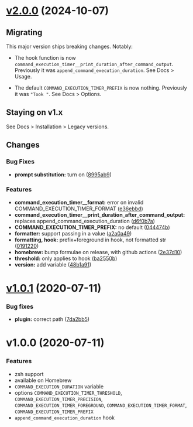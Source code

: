 # [v2.0.0](https://github.com/olets/command-execution-timer/compare/v1.0.1...v2.0.0) (2024-10-07)

## Migrating

This major version ships breaking changes. Notably:

- The hook function is now `command_execution_timer__print_duration_after_command_output`. Previously it was `append_command_execution_duration`. See Docs > Usage.

- The default `COMMAND_EXECUTION_TIMER_PREFIX` is now nothing. Previously it was `"Took "`. See Docs > Options.

## Staying on v1.x

See Docs > Installation > Legacy versions.

## Changes

### Bug Fixes

* **prompt substitution:** turn on ([8995ab9](https://github.com/olets/command-execution-timer/commit/8995ab90a3d32bfe2b0f5c20548d980a64697a3d))

### Features

* **command_execution_timer__format:** error on invalid COMMAND_EXECUTION_TIMER_FORMAT ([e36ebbd](https://github.com/olets/command-execution-timer/commit/e36ebbd3152bb10e19d05cdda32dce37a51de6ab))
* **command_execution_timer__print_duration_after_command_output:** replaces append_command_execution_duration ([d6f0b7a](https://github.com/olets/command-execution-timer/commit/d6f0b7a49d12e0042ca61a7c070d25a7f3325be0))
* **COMMAND_EXECUTION_TIMER_PREFIX:** no default ([044474b](https://github.com/olets/command-execution-timer/commit/044474b7778a4fb2c571ccc2d2dcae8ddbea6da0))
* **formatter:** support passing in a value ([a2a0a49](https://github.com/olets/command-execution-timer/commit/a2a0a4940a2cedd60dee87dbc86ef84fad9c3e47))
* **formatting, hook:** prefix+foreground in hook, not formatted str ([0191220](https://github.com/olets/command-execution-timer/commit/01912207ba9a8134b994aee20aeff616c72a0861))
* **homebrew:** bump formulae on release, with github actions ([2e37d10](https://github.com/olets/command-execution-timer/commit/2e37d10c0724998f368b40af204e02d608612ef3))
* **threshold:** only applies to hook ([ba2550b](https://github.com/olets/command-execution-timer/commit/ba2550bdb7968245d3f92055f2fdec5a0ff1b152))
* **version:** add variable ([48b1a91](https://github.com/olets/command-execution-timer/commit/48b1a91c2d7afe531d9b56981874068b2fe62e06))



# [v1.0.1](https://github.com/olets/command-execution-timer/compare/v1.0.0...v1.0.1) (2020-07-11)

### Bug fixes

* **plugin:** correct path ([7da2bb5](https://github.com/olets/command-execution-timer/commit/7da2bb5eb9ba20fce548a7e3c27c372020a94bce))


# v1.0.0 (2020-07-11)

### Features

- zsh support
- available on Homebrew
- `COMMAND_EXECUTION_DURATION` variable
- options `COMMAND_EXECUTION_TIMER_THRESHOLD`, `COMMAND_EXECUTION_TIMER_PRECISION`, `COMMAND_EXECUTION_TIMER_FOREGROUND`, `COMMAND_EXECUTION_TIMER_FORMAT`, `COMMAND_EXECUTION_TIMER_PREFIX`
- `append_command_execution_duration` hook

